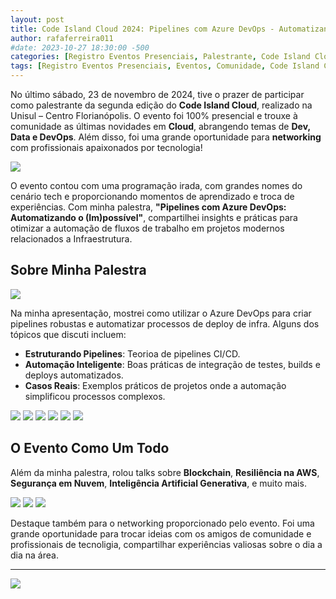 ```yaml
---
layout: post
title: Code Island Cloud 2024: Pipelines com Azure DevOps - Automatizando o (Im)possível
author: rafaferreira011
#date: 2023-10-27 18:30:00 -500
categories: [Registro Eventos Presenciais, Palestrante, Code Island Cloud 2024]
tags: [Registro Eventos Presenciais, Eventos, Comunidade, Code Island Cloud 2024]
---
```


No último sábado, 23 de novembro de 2024, tive o prazer de participar como palestrante da segunda edição do **Code Island Cloud**, realizado na Unisul – Centro Florianópolis. O evento foi 100% presencial e trouxe à comunidade as últimas novidades em **Cloud**, abrangendo temas de **Dev, Data e DevOps**. Além disso, foi uma grande oportunidade para **networking** com profissionais apaixonados por tecnologia!

![](https://stoblobcertificados011.blob.core.windows.net/imagens-blog/posts/code.island/0.jpg)

O evento contou com uma programação irada, com grandes nomes do cenário tech e proporcionando momentos de aprendizado e troca de experiências. Com minha palestra, **"Pipelines com Azure DevOps: Automatizando o (Im)possível"**, compartilhei insights e práticas para otimizar a automação de fluxos de trabalho em projetos modernos relacionados a Infraestrutura.

## Sobre Minha Palestra

![](https://stoblobcertificados011.blob.core.windows.net/imagens-blog/posts/code.island/1.jpeg)

Na minha apresentação, mostrei como utilizar o Azure DevOps para criar pipelines robustas e automatizar processos de deploy de infra. Alguns dos tópicos que discuti incluem:

- **Estruturando Pipelines**: Teorioa de pipelines CI/CD.
- **Automação Inteligente**: Boas práticas de integração de testes, builds e deploys automatizados.
- **Casos Reais**: Exemplos práticos de projetos onde a automação simplificou processos complexos.

![](https://stoblobcertificados011.blob.core.windows.net/imagens-blog/posts/code.island/2.jpg)
![](https://stoblobcertificados011.blob.core.windows.net/imagens-blog/posts/code.island/3.JPG)
![](https://stoblobcertificados011.blob.core.windows.net/imagens-blog/posts/code.island/4.jpeg)
![](https://stoblobcertificados011.blob.core.windows.net/imagens-blog/posts/code.island/5.jpeg)
![](https://stoblobcertificados011.blob.core.windows.net/imagens-blog/posts/code.island/6.jpeg)
![](https://stoblobcertificados011.blob.core.windows.net/imagens-blog/posts/code.island/7.jpg)

## O Evento Como Um Todo

Além da minha palestra, rolou talks sobre **Blockchain**, **Resiliência na AWS**, **Segurança em Nuvem**, **Inteligência Artificial Generativa**, e muito mais.

![](https://stoblobcertificados011.blob.core.windows.net/imagens-blog/posts/code.island/8.jpeg)
![](https://stoblobcertificados011.blob.core.windows.net/imagens-blog/posts/code.island/9.jpeg)
![](https://stoblobcertificados011.blob.core.windows.net/imagens-blog/posts/code.island/10.jpg)

Destaque também para o networking proporcionado pelo evento. Foi uma grande oportunidade para trocar ideias com os amigos de comunidade e profissionais de tecnoligia, compartilhar experiências valiosas sobre o dia a dia na área.

---

![](https://stoblobcertificados011.blob.core.windows.net/imagens-blog/posts/Logo2.png)
